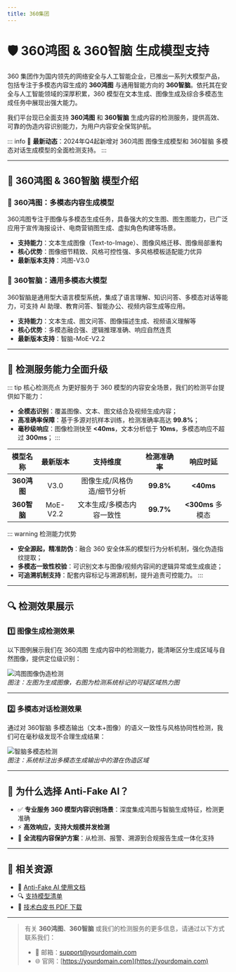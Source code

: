 ```yaml
---
title: 360集团
---
```


# 🛡️ 360鸿图 & 360智脑 生成模型支持

360 集团作为国内领先的网络安全与人工智能企业，已推出一系列大模型产品，包括专注于多模态内容生成的 **360鸿图** 与通用智能方向的 **360智脑**。依托其在安全与人工智能领域的深厚积累，360 模型在文本生成、图像生成及综合多模态生成任务中展现出强大能力。

我们平台现已全面支持 **360鸿图** 和 **360智脑** 生成内容的检测服务，提供高效、可靠的伪造内容识别能力，为用户内容安全保驾护航。

::: info
📢 **最新动态**：2024年Q4起新增对 360鸿图 图像生成模型和 360智脑 多模态对话生成模型的全面检测支持。
:::

---

## 🌟 360鸿图 & 360智脑 模型介绍

### 🎨 **360鸿图：多模态内容生成模型**
360鸿图专注于图像与多模态生成任务，具备强大的文生图、图生图能力，已广泛应用于宣传海报设计、电商营销图生成、虚拟角色构建等场景。

- **支持能力**：文本生成图像（Text-to-Image）、图像风格迁移、图像局部重构
- **核心优势**：图像细节精致、风格可控性强、多风格模板适配能力优异
- **最新版本支持**：鸿图-V3.0

### 🤖 **360智脑：通用多模态大模型**
360智脑是通用型大语言模型系统，集成了语言理解、知识问答、多模态对话等能力，可支持 AI 助理、教育问答、智能办公、视频内容生成等应用。

- **支持能力**：文本生成、图文问答、图像描述生成、视频语义理解等
- **核心优势**：多模态融合强、逻辑推理准确、响应自然连贯
- **最新版本支持**：智脑-MoE-V2.2

---

## 🧠 检测服务能力全面升级

::: tip 核心检测亮点
为更好服务于 360 模型的内容安全场景，我们的检测平台提供如下能力：
- **全模态识别**：覆盖图像、文本、图文结合及视频生成内容；
- **高准确率保障**：基于多源对抗样本训练，检测准确率高达 **99.8%**；
- **毫秒级响应**：图像检测快至 **<40ms**，文本分析低于 **10ms**，多模态响应不超过 **300ms**；
:::

|        模型名称         |  最新版本  |           支持维度           | 检测准确率 |    响应时延     |
|:-----------------------:|:----------:|:----------------------------:|:---------:|:--------------:|
| **360鸿图**            |   V3.0     | 图像生成/风格伪造/细节分析   | **99.8%** |   **<40ms**    |
| **360智脑**            |  MoE-V2.2  | 文本生成/多模态内容一致性     | **99.7%** | **<300ms** 多模态 |

::: warning 检测能力优势
- **安全源起，精准防伪**：融合 360 安全体系的模型行为分析机制，强化伪造指纹提取；
- **多模态一致性校验**：可识别文本与图像/视频内容间的逻辑异常或生成痕迹；
- **可追溯机制支持**：配套内容标记与溯源机制，提升追责可控能力。
:::

---

## 🔍 检测效果展示

### 1️⃣ 图像生成检测效果

以下图例展示我们在 360鸿图 生成内容中的检测能力，能清晰区分生成区域与自然图像，提供定位级识别：

![鸿图图像伪造检测](https://yourdomain.com/images/hongtu-demo.jpg)  
*图注：左图为生成图像，右图为检测系统标记的可疑区域热力图*

---

### 2️⃣ 多模态对话检测效果

通过对 360智脑 多模态输出（文本+图像）的语义一致性与风格协同性检测，我们可在毫秒级发现不合理生成结果：

![智脑多模态检测](https://yourdomain.com/images/zhinai-demo.jpg)  
*图注：系统标注出多模态生成输出中的潜在伪造区域*

---

## 💼 为什么选择 Anti-Fake AI？

- ✅ **专业服务 360 模型内容识别场景**：深度集成鸿图与智脑生成特征，检测更准确
- ⚡ **高效响应，支持大规模并发检测**
- 🧩 **全流程内容保护方案**：从检测、报警、溯源到合规报告生成一体化支持

---

## 🔗 相关资源

- 📘 [Anti-Fake AI 使用文档](../quick_start/brief.md)  
- 🔍 [支持模型清单](./overview.md)  
- 📄 [技术白皮书 PDF 下载](https://yourdomain.com/whitepaper.pdf)

---

> 有关 **360鸿图**、**360智脑** 或我们的检测服务的更多信息，请通过以下方式联系我们：
>
> - 📧 邮箱：[support@yourdomain.com](mailto:support@yourdomain.com)  
> - 🌐 官网：[https://yourdomain.com](https://yourdomain.com)
